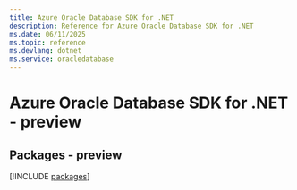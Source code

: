 ```yaml
---
title: Azure Oracle Database SDK for .NET
description: Reference for Azure Oracle Database SDK for .NET
ms.date: 06/11/2025
ms.topic: reference
ms.devlang: dotnet
ms.service: oracledatabase
---
```

# Azure Oracle Database SDK for .NET - preview
## Packages - preview
[!INCLUDE [packages](oracle-database-index.md)]